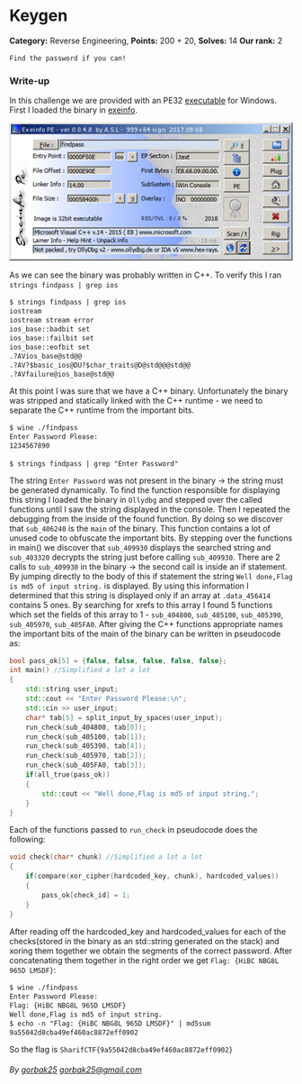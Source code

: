 Keygen
======

**Category:** Reverse Engineering, **Points:** 200 + 20, **Solves:** 14 **Our rank:** 2

```
Find the password if you can!
```

### Write-up

In this challenge we are provided with an PE32 [executable](findpass) for Windows. First I loaded the binary in [exeinfo](http://exeinfo.atwebpages.com/).

![alttext](exeinfo.png)

As we can see the binary was probably written in C++. To verify this I ran `strings findpass | grep ios`
```
$ strings findpass | grep ios
iostream
iostream stream error
ios_base::badbit set
ios_base::failbit set
ios_base::eofbit set
.?AVios_base@std@@
.?AV?$basic_ios@DU?$char_traits@D@std@@@std@@
.?AVfailure@ios_base@std@@
```
At this point I was sure that we have a C++ binary. Unfortunately the binary was stripped and statically linked with the C++ runtime - we need to separate the C++ runtime from the important bits.
```
$ wine ./findpass
Enter Password Please:
1234567890

$ strings findpass | grep "Enter Password"
```
The string `Enter Password` was not present in the binary -> the string must be generated dynamically. To find the function responsible for displaying this string I loaded the binary in `Ollydbg` and stepped over the called functions until I saw the string displayed in the console. Then I repeated the debugging from the inside of the found function. By doing so we discover that `sub_406240` is the `main` of the binary. This function contains a lot of unused code to obfuscate the important bits. By stepping over the functions in main() we discover that `sub_409930` displays the searched string and `sub_403320` decrypts the string just before calling `sub_409930`. There are 2 calls to `sub_409930` in the binary -> the second call is inside an if statement. By jumping directly to the body of this if statement the string `Well done,Flag is md5 of input string.` is displayed. By using this information I determined that this string is displayed only if an array at `.data_456414` contains 5 ones. By searching for xrefs to this array I found 5 functions which set the fields of this array to 1 - `sub_404800`, `sub_405100`, `sub_405390`, `sub_405970`, `sub_405FA0`. After giving the C++ functions appropriate names the important bits of the main of the binary can be written in pseudocode as:
```c++
bool pass_ok[5] = {false, false, false, false, false};
int main() //Simplified a lot a lot
{
    std::string user_input;
    std::cout << "Enter Password Please:\n";
    std::cin >> user_input;
    char* tab[5] = split_input_by_spaces(user_input);
    run_check(sub_404800, tab[0]);
    run_check(sub_405100, tab[1]);
    run_check(sub_405390, tab[4]);
    run_check(sub_405970, tab[2]);
    run_check(sub_405FA0, tab[3]);
    if(all_true(pass_ok))
    {
        std::cout << "Well done,Flag is md5 of input string.";
    }
}
```
Each of the functions passed to `run_check` in pseudocode does the following:
```c++
void check(char* chunk) //Simplified a lot a lot
{
    if(compare(xor_cipher(hardcoded_key, chunk), hardcoded_values))
    {
        pass_ok[check_id] = 1;
    }
}
```
After reading off the hardcoded_key and hardcoded_values for each of the checks(stored in the binary as an std::string generated on the stack) and xoring them together we obtain the segments of the correct password. After concatenating them together in the right order we get `Flag: {HiBC NBG8L 965D LMSDF}`:
```
$ wine ./findpass
Enter Password Please:
Flag: {HiBC NBG8L 965D LMSDF}
Well done,Flag is md5 of input string.
$ echo -n "Flag: {HiBC NBG8L 965D LMSDF}" | md5sum
9a55042d8cba49ef460ac8872eff0902
```
So the flag is `SharifCTF{9a55042d8cba49ef460ac8872eff0902}`

###### By [gorbak25](https://github.com/grzegorz225) <gorbak25@gmail.com>

